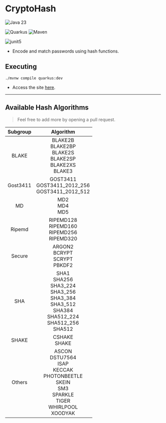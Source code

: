 # CryptoHash
![Java 23](https://img.shields.io/badge/Java_23-000000?style=for-the-badge&logo=openjdk&logoColor=white)

![Quarkus](https://img.shields.io/badge/Quarkus-4695EB?style=for-the-badge&logo=quarkus&logoColor=white)
![Maven](https://img.shields.io/badge/Maven-C71A36?style=for-the-badge&logo=apachemaven&logoColor=white)

![junit5](https://img.shields.io/badge/junit5-25A162?style=for-the-badge&logo=junit5&logoColor=white)

- Encode and match passwords using hash functions.
## Executing

```shell script
./mvnw compile quarkus:dev
```
- Access the site [here](http://localhost:8080).
___
## Available Hash Algorithms

> Feel free to add more by opening a pull request.

Subgroup | Algorithm
:---: | :---:
BLAKE | BLAKE2B<br>BLAKE2BP<br>BLAKE2S<br>BLAKE2SP<br>BLAKE2XS<br>BLAKE3
Gost3411 | GOST3411<br>GOST3411_2012_256<br>GOST3411_2012_512
MD | MD2<br>MD4<br>MD5
Ripemd | RIPEMD128<br>RIPEMD160<br>RIPEMD256<br>RIPEMD320
Secure | ARGON2<br>BCRYPT<br>SCRYPT<br>PBKDF2
SHA | SHA1<br>SHA256<br>SHA3_224<br>SHA3_256<br>SHA3_384<br>SHA3_512<br>SHA384<br>SHA512_224<br>SHA512_256<br>SHA512
SHAKE | CSHAKE<br>SHAKE
Others | ASCON<br>DSTU7564<br>ISAP<br>KECCAK<br>PHOTONBEETLE<br>SKEIN<br>SM3<br>SPARKLE<br>TIGER<br>WHIRLPOOL<br>XOODYAK




